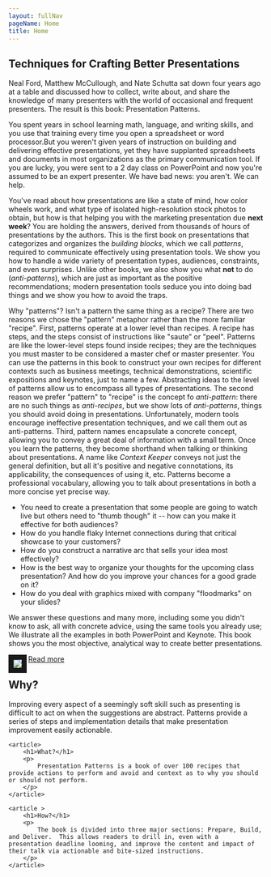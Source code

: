 ```yaml
---
layout: fullNav
pageName: Home
title: Home
---
```


<article class="tagline">
	<h1>Techniques for Crafting Better Presentations</h1>
	<p>
Neal Ford, Matthew McCullough, and Nate Schutta sat down four years ago at a table and discussed how to collect, write about, and share the knowledge of many presenters with the world of occasional and frequent presenters. The result is this book: Presentation Patterns.
	</p>

<p>
You spent years in school learning math, language, and writing skills,
	and you use that training every time you open a spreadsheet or
	word processor.But you weren't given years of instruction on
	building and delivering effective presentations, yet they have
	supplanted spreadsheets and documents in most organizations as
	the primary communication tool. If you are lucky, you were
	sent to a 2 day class on PowerPoint and now you're assumed to
	be an expert presenter. We have bad news: you aren't. We can
	help.
</p>

<p>
You've read about how presentations are like a state of mind, how
color wheels work, and what type of isolated high-resolution stock
photos to obtain, but how is that helping you with the marketing
presentation due <b>next week</b>? You are holding the answers,
derived from thousands of hours of presentations by the authors. This
is the first book on presentations that categorizes and organizes the
<i>building blocks</i>, which we call <i>patterns</i>, required to
communicate effectively using presentation tools. We show you how to
handle a wide variety of presentation types, audiences, constraints,
and even surprises. Unlike other books, we also show you what
<b>not</b> to do (<i>anti-patterns</i>), which are just as important
as the positive recommendations; modern presentation tools seduce you
into doing bad things and we show you how to avoid the traps.
</p>

<p>
Why "patterns"? Isn't a pattern the same thing as a recipe? There are two reasons we chose the "pattern" metaphor rather than the more familiar "recipe". First, patterns operate at a lower level than recipes. A recipe has steps, and the steps consist of instructions like "saute" or "peel". Patterns are like the lower-level steps found inside recipes; they are the techniques you must master to be considered a master chef or master presenter. You can use the patterns in this book to construct your own recipes for different contexts such as business meetings, technical demonstrations, scientific expositions and keynotes, just to name a few.  Abstracting ideas to the level of patterns allow us to encompass all types of presentations. The second reason we prefer "pattern" to "recipe" is the concept fo <i>anti-pattern</i>: there are no such things as <i>anti-recipes</i>, but we show lots of <i>anti-patterns</i>, things you should avoid doing in presentations. Unfortunately, modern tools encourage ineffective presentation techniques, and we call them out as anti-patterns. Third, pattern names encapsulate a concrete concept, allowing you to convey a great deal of information with a small term. Once you learn the patterns, they become shorthand when talking or thinking about presentations. A name like <i>Context Keeper</i> conveys not just the general definition, but all it's positive and negative connotations, its applicability, the consequences of using it, etc. Patterns become a professional vocabulary, allowing you to talk about presentations in both a more concise yet precise way.
</p>
<ul>
<li> You need to create a presentation that some people are going to watch live but others need to "thumb though" it -- how can you make it effective for both audiences? </li>
<li> How do you handle flaky Internet connections during that critical showcase to your customers? </li>
<li> How do you construct a narrative arc that sells your idea most effectively? </li>
<li> How is the best way to organize your thoughts for the upcoming class presentation? And how do you improve your chances for a good grade on it? </li>
<li> How do you deal with graphics mixed with company "floodmarks" on your slides? </li>
</ul>

<p>
We answer these questions and many more, including some you didn't know to ask, all with concrete advice, using the same tools you already use; We illustrate all the examples in both PowerPoint and Keynote. This book shows you the most objective, analytical way to create better presentations.
</p>
<p>
<a href="http://www.informit.com/store/product.aspx?isbn=0321820800">
<img align="left" border="10" src="http://www.informit.com/ShowCover.aspx?isbn=0321820800"/></a>
</p>
	<p class="buttonSet">
		<a href="/book">Read more</a>
	</p>
</article>

<span class="featured">
	<article>
		<h1>Why?</h1>
		<p>
			Improving every aspect of a seemingly soft skill such as presenting is difficult to act on when the
			suggestions are abstract. Patterns provide a series of steps and implementation details that make
			presentation improvement easily actionable.
		</p>
	</article>
	
	<article>
		<h1>What?</h1>
		<p>
			Presentation Patterns is a book of over 100 recipes that provide actions to perform and avoid and context as to why you should or should not perform.
		</p>
	</article>
	
	<article >
		<h1>How?</h1>
		<p>
			The book is divided into three major sections: Prepare, Build, and Deliver.  This allows readers to drill in, even with a presentation deadline looming, and improve the content and impact of their talk via actionable and bite-sized instructions.
		</p>
	</article>
</span>
